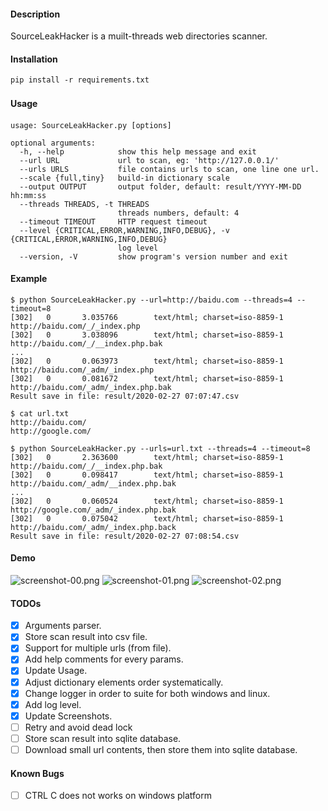 #### Description
SourceLeakHacker is a muilt-threads web directories scanner.

#### Installation
```
pip install -r requirements.txt
```

#### Usage　
```
usage: SourceLeakHacker.py [options]

optional arguments:
  -h, --help            show this help message and exit
  --url URL             url to scan, eg: 'http://127.0.0.1/'
  --urls URLS           file contains urls to scan, one line one url.
  --scale {full,tiny}   build-in dictionary scale
  --output OUTPUT       output folder, default: result/YYYY-MM-DD hh:mm:ss
  --threads THREADS, -t THREADS
                        threads numbers, default: 4
  --timeout TIMEOUT     HTTP request timeout
  --level {CRITICAL,ERROR,WARNING,INFO,DEBUG}, -v {CRITICAL,ERROR,WARNING,INFO,DEBUG}
                        log level
  --version, -V         show program's version number and exit
```

#### Example
```
$ python SourceLeakHacker.py --url=http://baidu.com --threads=4 --timeout=8
[302]   0       3.035766        text/html; charset=iso-8859-1   http://baidu.com/_/_index.php
[302]   0       3.038096        text/html; charset=iso-8859-1   http://baidu.com/_/__index.php.bak
...
[302]   0       0.063973        text/html; charset=iso-8859-1   http://baidu.com/_adm/_index.php
[302]   0       0.081672        text/html; charset=iso-8859-1   http://baidu.com/_adm/_index.php.bak
Result save in file: result/2020-02-27 07:07:47.csv
```

```
$ cat url.txt                 
http://baidu.com/
http://google.com/

$ python SourceLeakHacker.py --urls=url.txt --threads=4 --timeout=8
[302]   0       2.363600        text/html; charset=iso-8859-1   http://baidu.com/_/__index.php.bak
[302]   0       0.098417        text/html; charset=iso-8859-1   http://baidu.com/_adm/__index.php.bak
...
[302]   0       0.060524        text/html; charset=iso-8859-1   http://google.com/_adm/_index.php.bak
[302]   0       0.075042        text/html; charset=iso-8859-1   http://baidu.com/_adm/_index.php.back
Result save in file: result/2020-02-27 07:08:54.csv
```

#### Demo
![screenshot-00.png](https://raw.githubusercontent.com/WangYihang/SourceLeakHacker/master/image/screenshot-00.png)
![screenshot-01.png](https://raw.githubusercontent.com/WangYihang/SourceLeakHacker/master/image/screenshot-01.png)
![screenshot-02.png](https://raw.githubusercontent.com/WangYihang/SourceLeakHacker/master/image/screenshot-02.png)

#### TODOs
- [x] Arguments parser.
- [x] Store scan result into csv file.
- [x] Support for multiple urls (from file).
- [x] Add help comments for every params.
- [x] Update Usage.
- [x] Adjust dictionary elements order systematically.
- [x] Change logger in order to suite for both windows and linux.
- [x] Add log level.
- [x] Update Screenshots.
- [ ] Retry and avoid dead lock
- [ ] Store scan result into sqlite database.
- [ ] Download small url contents, then store them into sqlite database.

#### Known Bugs
- [ ] CTRL C does not works on windows platform
